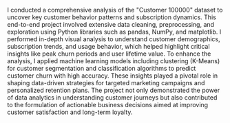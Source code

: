 I conducted a comprehensive analysis of the "Customer 100000" dataset to uncover key customer behavior patterns and subscription dynamics. This end-to-end project involved extensive data cleaning, preprocessing, and exploration using Python libraries such as pandas, NumPy, and matplotlib. I performed in-depth visual analysis to understand customer demographics, subscription trends, and usage behavior, which helped highlight critical insights like peak churn periods and user lifetime value. To enhance the analysis, I applied machine learning models including clustering (K-Means) for customer segmentation and classification algorithms to predict customer churn with high accuracy. These insights played a pivotal role in shaping data-driven strategies for targeted marketing campaigns and personalized retention plans. The project not only demonstrated the power of data analytics in understanding customer journeys but also contributed to the formulation of actionable business decisions aimed at improving customer satisfaction and long-term loyalty.

